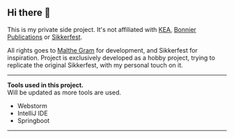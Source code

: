 ## Hi there 👋

This is my private side project. 
It's not affiliated with [KEA](https://kea.dk/), [Bonnier Publications](https://bonnierpublications.com/) or [Sikkerfest](https://sikkerfest.dk/).

All rights goes to [Malthe Gram](https://github.com/MaltheGram) for development, and Sikkerfest for inspiration. Project is exclusively developed as a hobby project, trying to replicate the original Sikkerfest,  with my personal touch on it.
<hr>

<b> Tools used in this project. </b>
<br>
Will be updated as more tools are used.
<ul>
  <li> Webstorm </li>
  <li> IntelliJ IDE </li>
  <li> Springboot </li>
</ul>
<hr>

